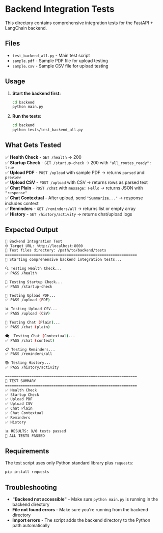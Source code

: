 # Backend Integration Tests

This directory contains comprehensive integration tests for the FastAPI + LangChain backend.

## Files

- `test_backend_all.py` - Main test script
- `sample.pdf` - Sample PDF file for upload testing
- `sample.csv` - Sample CSV file for upload testing

## Usage

1. **Start the backend first:**
   ```bash
   cd backend
   python main.py
   ```

2. **Run the tests:**
   ```bash
   cd backend
   python tests/test_backend_all.py
   ```

## What Gets Tested

✅ **Health Check** - `GET /health` → 200  
✅ **Startup Check** - `GET /startup-check` → 200 with `"all_routes_ready": true`  
✅ **Upload PDF** - `POST /upload` with sample PDF → returns `parsed` and `preview`  
✅ **Upload CSV** - `POST /upload` with CSV → returns rows as parsed text  
✅ **Chat Plain** - `POST /chat` with `message: Hello` → returns JSON with `"response"`  
✅ **Chat Contextual** - After upload, send `"Summarize..."` → response includes context  
✅ **Reminders** - `GET /reminders/all` → returns list or empty array  
✅ **History** - `GET /history/activity` → returns chat/upload logs  

## Expected Output

```bash
🧪 Backend Integration Test
🌐 Target URL: http://localhost:8000
📁 Test files directory: /path/to/backend/tests
============================================================
🚀 Starting comprehensive backend integration tests...

🔍 Testing Health Check...
✅ PASS /health

🚀 Testing Startup Check...
✅ PASS /startup-check

📄 Testing Upload PDF...
✅ PASS /upload (PDF)

📊 Testing Upload CSV...
✅ PASS /upload (CSV)

💬 Testing Chat (Plain)...
✅ PASS /chat (plain)

🗨️  Testing Chat (Contextual)...
✅ PASS /chat (context)

📋 Testing Reminders...
✅ PASS /reminders/all

📚 Testing History...
✅ PASS /history/activity

============================================================
🧪 TEST SUMMARY
============================================================
✅ Health Check
✅ Startup Check
✅ Upload PDF
✅ Upload CSV
✅ Chat Plain
✅ Chat Contextual
✅ Reminders
✅ History

📊 RESULTS: 8/8 tests passed
🎉 ALL TESTS PASSED
```

## Requirements

The test script uses only Python standard library plus `requests`:

```bash
pip install requests
```

## Troubleshooting

- **"Backend not accessible"** - Make sure `python main.py` is running in the backend directory
- **File not found errors** - Make sure you're running from the backend directory
- **Import errors** - The script adds the backend directory to the Python path automatically 